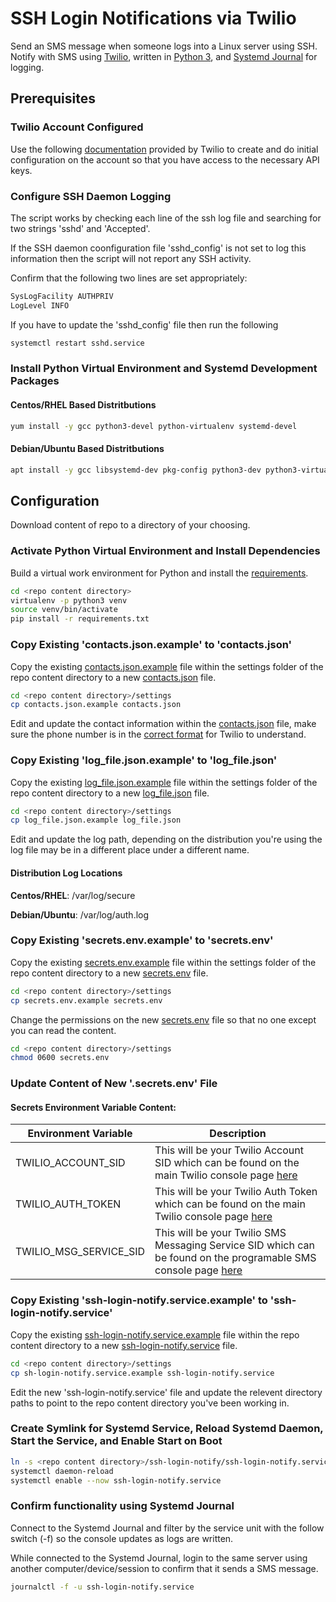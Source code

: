 # SSH Login Notifications via Twilio

Send an SMS message when someone logs into a Linux server using SSH. Notify with SMS using [Twilio](https://www.twilio.com), written in [Python 3](https://www.python.org/), and [Systemd Journal](https://github.com/systemd/python-systemd/) for logging.

## Prerequisites

### Twilio Account Configured

Use the following [documentation](https://www.twilio.com/docs/sms/quickstart/python-msg-svc) provided by Twilio to create and do initial configuration on the account so that you have access to the necessary API keys.

### Configure SSH Daemon Logging

The script works by checking each line of the ssh log file and searching for two strings 'sshd' and 'Accepted'.

If the SSH daemon coonfiguration file 'sshd_config' is not set to log this information then the script will not report any SSH activity.

Confirm that the following two lines are set appropriately:

```bash
SysLogFacility AUTHPRIV
LogLevel INFO
```

If you have to update the 'sshd_config' file then run the following

```bash
systemctl restart sshd.service
```

### Install Python Virtual Environment and Systemd Development Packages

#### Centos/RHEL Based Distritbutions

```bash
yum install -y gcc python3-devel python-virtualenv systemd-devel
```

#### Debian/Ubuntu Based Distritbutions

```bash
apt install -y gcc libsystemd-dev pkg-config python3-dev python3-virtualenv
```

## Configuration

Download content of repo to a directory of your choosing.

### Activate Python Virtual Environment and Install Dependencies

Build a virtual work environment for Python and install the [requirements](requirements.txt).

```bash
cd <repo content directory>
virtualenv -p python3 venv
source venv/bin/activate
pip install -r requirements.txt
```

### Copy Existing 'contacts.json.example' to 'contacts.json'

Copy the existing [contacts.json.example](settings/contacts.json.example) file within the settings folder of the repo content directory to a new [contacts.json](settings/contacts.json.example) file.

```bash
cd <repo content directory>/settings
cp contacts.json.example contacts.json
```

Edit and update the contact information within the [contacts.json](settings/contacts.json.example) file, make sure the phone number is in the [correct format](https://www.twilio.com/docs/glossary/what-e164) for Twilio to understand.

### Copy Existing 'log_file.json.example' to 'log_file.json'

Copy the existing [log_file.json.example](settings/log_file.json.example) file within the settings folder of the repo content directory to a new [log_file.json](settings/log_file.json.example) file.

```bash
cd <repo content directory>/settings
cp log_file.json.example log_file.json
```

Edit and update the log path, depending on the distribution you're using the log file may be in a different place under a different name.

#### Distribution Log Locations

**Centos/RHEL**: /var/log/secure

**Debian/Ubuntu**: /var/log/auth.log

### Copy Existing 'secrets.env.example' to 'secrets.env'

Copy the existing [secrets.env.example](settings/secrets.env.example) file within the settings folder of the repo content directory to a new [secrets.env](settings/secrets.env.example) file.

```bash
cd <repo content directory>/settings
cp secrets.env.example secrets.env
```

Change the permissions on the new [secrets.env](settings/secrets.env.example) file so that no one except you can read the content.

```bash
cd <repo content directory>/settings
chmod 0600 secrets.env
```

### Update Content of New '.secrets.env' File

#### Secrets Environment Variable Content:

| Environment Variable   | Description                                                                                                                                                   |
| ---------------------- | ------------------------------------------------------------------------------------------------------------------------------------------------------------- |
| TWILIO_ACCOUNT_SID     | This will be your Twilio Account SID which can be found on the main Twilio console page [here](https://www.twilio.com/console)                                |
| TWILIO_AUTH_TOKEN      | This will be your Twilio Auth Token which can be found on the main Twilio console page [here](https://www.twilio.com/console)                                 |
| TWILIO_MSG_SERVICE_SID | This will be your Twilio SMS Messaging Service SID which can be found on the programable SMS console page [here](https://www.twilio.com/console/sms/services) |

### Copy Existing 'ssh-login-notify.service.example' to 'ssh-login-notify.service'

Copy the existing [ssh-login-notify.service.example](ssh-login-notify.service.example) file within the repo content directory to a new [ssh-login-notify.service](ssh-login-notify.service.example) file.

```bash
cd <repo content directory>/settings
cp sh-login-notify.service.example ssh-login-notify.service
```

Edit the new 'ssh-login-notify.service' file and update the relevent directory paths to point to the repo content directory you've been working in.

### Create Symlink for Systemd Service, Reload Systemd Daemon, Start the Service, and Enable Start on Boot

```bash
ln -s <repo content directory>/ssh-login-notify/ssh-login-notify.service /etc/systemd/system/ssh-login-notify.service
systemctl daemon-reload
systemctl enable --now ssh-login-notify.service
```

### Confirm functionality using Systemd Journal

Connect to the Systemd Journal and filter by the service unit with the follow switch (-f) so the console updates as logs are written.

While connected to the Systemd Journal, login to the same server using another computer/device/session to confirm that it sends a SMS message.

```bash
journalctl -f -u ssh-login-notify.service
```
